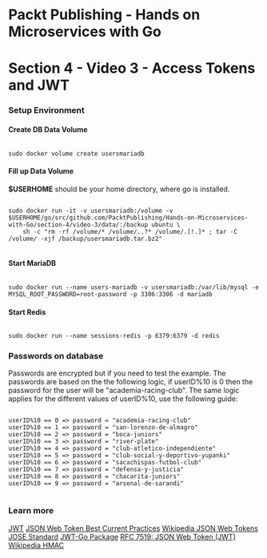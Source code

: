 # Packt Publishing - Hands on Microservices with Go
# Section 4 - Video 3 - Access Tokens and JWT

### Setup Environment

#### Create DB Data Volume
```

sudo docker volume create usersmariadb

```

#### Fill up Data Volume

**$USERHOME** should be your home directory, where go is installed.

```

sudo docker run -it -v usersmariadb:/volume -v $USERHOME/go/src/github.com/PacktPublishing/Hands-on-Microservices-with-Go/section-4/video-3/data/:/backup ubuntu \
    sh -c "rm -rf /volume/* /volume/..?* /volume/.[!.]* ; tar -C /volume/ -xjf /backup/usersmariadb.tar.bz2"


```

#### Start MariaDB
```

sudo docker run --name users-mariadb -v usersmariadb:/var/lib/mysql -e MYSQL_ROOT_PASSWORD=root-password -p 3306:3306 -d mariadb

```

#### Start Redis

```

sudo docker run --name sessions-redis -p 6379:6379 -d redis

```

### Passwords on database

Passwords are encrypted but if you need to test the example. The passwords are based on the the following logic, if userID%10 is 0 then the password for the user will be "academia-racing-club". The same logic applies for the different values of userID%10, use the following guide:

```

userID%10 == 0 => password = "academia-racing-club"
userID%10 == 1 => password = "san-lorenzo-de-almagro"
userID%10 == 2 => password = "boca-juniors"
userID%10 == 3 => password = "river-plate"
userID%10 == 4 => password = "club-atletico-independiente"
userID%10 == 5 => password = "club-social-y-deportivo-yupanki"
userID%10 == 6 => password = "sacachispas-futbol-club"
userID%10 == 7 => password = "defensa-y-justicia"
userID%10 == 8 => password = "chacarita-juniors"
userID%10 == 9 => password = "arsenal-de-sarandi"


```

### Learn more

[JWT](https://jwt.io/)
[JSON Web Token Best Current Practices](http://self-issued.info/docs/draft-sheffer-oauth-jwt-bcp-00.html)
[Wikipedia JSON Web Tokens](https://en.wikipedia.org/wiki/JSON_Web_Token)
[JOSE Standard](http://jose.readthedocs.io/en/latest/)
[JWT-Go Package](https://github.com/dgrijalva/jwt-go)
[RFC 7519: JSON Web Token (JWT)](https://tools.ietf.org/html/rfc7519)
[Wikipedia HMAC](https://en.wikipedia.org/wiki/HMAC)

